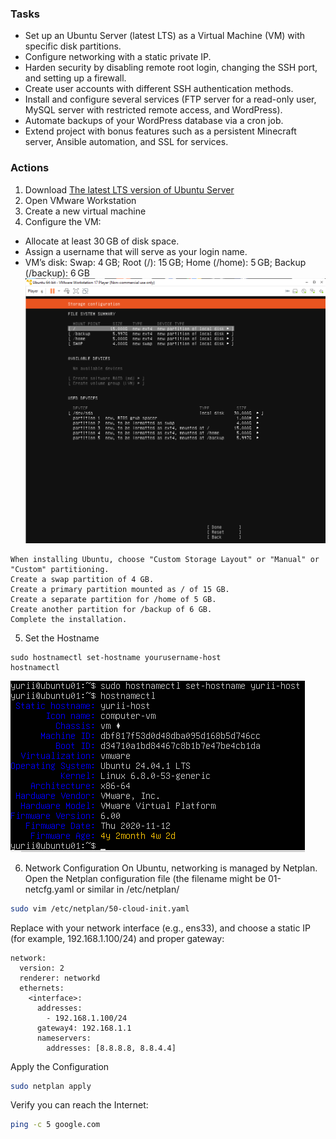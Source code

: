 ### Tasks
- Set up an Ubuntu Server (latest LTS) as a Virtual Machine (VM) with specific disk partitions.
- Configure networking with a static private IP.
- Harden security by disabling remote root login, changing the SSH port, and setting up a firewall.
- Create user accounts with different SSH authentication methods.
- Install and configure several services (FTP server for a read-only user, MySQL server with restricted remote access, and WordPress).
- Automate backups of your WordPress database via a cron job.
- Extend project with bonus features such as a persistent Minecraft server, Ansible automation, and SSL for services.

### Actions
1. Download [The latest LTS version of Ubuntu Server](https://ubuntu.com/download/server)
2. Open VMware Workstation
3. Create a new virtual machine
4. Configure the VM:
- Allocate at least 30 GB of disk space.
- Assign a username that will serve as your login name.
- VM’s disk: Swap: 4 GB; Root (/): 15 GB; Home (/home): 5 GB; Backup (/backup): 6 GB
![image](https://github.com/Pomog/deep-in-system/blob/main/partition.png)
```
When installing Ubuntu, choose "Custom Storage Layout" or "Manual" or "Custom" partitioning.
Create a swap partition of 4 GB.
Create a primary partition mounted as / of 15 GB.
Create a separate partition for /home of 5 GB.
Create another partition for /backup of 6 GB.
Complete the installation.
```
5. Set the Hostname
```
sudo hostnamectl set-hostname yourusername-host
hostnamectl
```
![image](https://github.com/Pomog/deep-in-system/blob/main/hostname.png)

6. Network Configuration
On Ubuntu, networking is managed by Netplan. Open the Netplan configuration file (the filename might be 01-netcfg.yaml or similar in /etc/netplan/
```bash
sudo vim /etc/netplan/50-cloud-init.yaml
```
Replace <interface> with your network interface (e.g., ens33), and choose a static IP (for example, 192.168.1.100/24) and proper gateway:
```
network:
  version: 2
  renderer: networkd
  ethernets:
    <interface>:
      addresses:
        - 192.168.1.100/24
      gateway4: 192.168.1.1
      nameservers:
        addresses: [8.8.8.8, 8.8.4.4]
```
Apply the Configuration
```bash
sudo netplan apply
```
Verify you can reach the Internet:
```bash
ping -c 5 google.com
```


